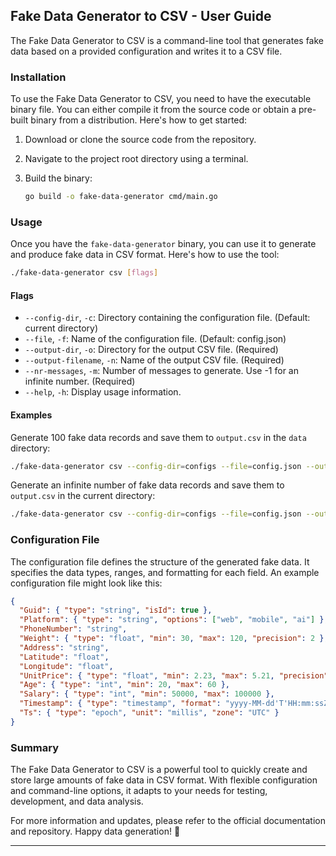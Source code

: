 ## Fake Data Generator to CSV - User Guide

The Fake Data Generator to CSV is a command-line tool that generates fake data based on a provided configuration and writes it to a CSV file.

### Installation

To use the Fake Data Generator to CSV, you need to have the executable binary file. You can either compile it from the source code or obtain a pre-built binary from a distribution. Here's how to get started:

1. Download or clone the source code from the repository.

2. Navigate to the project root directory using a terminal.

3. Build the binary:
   ```bash
   go build -o fake-data-generator cmd/main.go
   ```

### Usage

Once you have the `fake-data-generator` binary, you can use it to generate and produce fake data in CSV format. Here's how to use the tool:

```bash
./fake-data-generator csv [flags]
```

#### Flags

- `--config-dir`, `-c`: Directory containing the configuration file. (Default: current directory)
- `--file`, `-f`: Name of the configuration file. (Default: config.json)
- `--output-dir`, `-o`: Directory for the output CSV file. (Required)
- `--output-filename`, `-n`: Name of the output CSV file. (Required)
- `--nr-messages`, `-m`: Number of messages to generate. Use -1 for an infinite number. (Required)
- `--help`, `-h`: Display usage information.

#### Examples

Generate 100 fake data records and save them to `output.csv` in the `data` directory:

```bash
./fake-data-generator csv --config-dir=configs --file=config.json --output-dir=data --output-filename=output.csv --nr-messages=100
```

Generate an infinite number of fake data records and save them to `output.csv` in the current directory:

```bash
./fake-data-generator csv --config-dir=configs --file=config.json --output-dir=. --output-filename=output.csv --nr-messages=-1
```

### Configuration File

The configuration file defines the structure of the generated fake data. It specifies the data types, ranges, and formatting for each field. An example configuration file might look like this:

```json
{
  "Guid": { "type": "string", "isId": true },
  "Platform": { "type": "string", "options": ["web", "mobile", "ai"] },
  "PhoneNumber": "string",
  "Weight": { "type": "float", "min": 30, "max": 120, "precision": 2 },
  "Address": "string",
  "Latitude": "float",
  "Longitude": "float",
  "UnitPrice": { "type": "float", "min": 2.23, "max": 5.21, "precision": 4 },
  "Age": { "type": "int", "min": 20, "max": 60 },
  "Salary": { "type": "int", "min": 50000, "max": 100000 },
  "Timestamp": { "type": "timestamp", "format": "yyyy-MM-dd'T'HH:mm:ssZZZZ", "zone": "UTC" },
  "Ts": { "type": "epoch", "unit": "millis", "zone": "UTC" }
}
```

### Summary

The Fake Data Generator to CSV is a powerful tool to quickly create and store large amounts of fake data in CSV format. With flexible configuration and command-line options, it adapts to your needs for testing, development, and data analysis.

For more information and updates, please refer to the official documentation and repository. Happy data generation! 🚀

---